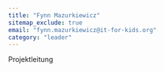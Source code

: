 ```yaml
---
title: "Fynn Mazurkiewicz"
sitemap_exclude: true
email: "fynn.mazurkiewicz@it-for-kids.org"
category: "leader"
---
```


Projektleitung
